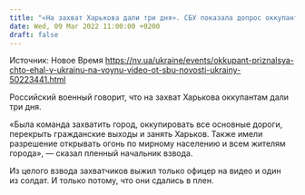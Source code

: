 ```yaml
---
title: "«На захват Харькова дали три дня». СБУ показала допрос оккупанта, который признался, что ехал в Украину на войну"
date: Wed, 09 Mar 2022 11:00:00 +0200
draft: false
---
```

Источник: Новое Время https://nv.ua/ukraine/events/okkupant-priznalsya-chto-ehal-v-ukrainu-na-voynu-video-ot-sbu-novosti-ukrainy-50223441.html


Российский военный говорит, что на захват Харькова оккупантам дали три дня.

«Была команда захватить город, оккупировать все основные дороги, перекрыть гражданские выходы и занять Харьков. Также имели разрешение открывать огонь по мирному населению и всем жителям города», — сказал пленный начальник взвода.

Из целого взвода захватчиков выжил только офицер на видео и один из солдат. И только потому, что они сдались в плен.
